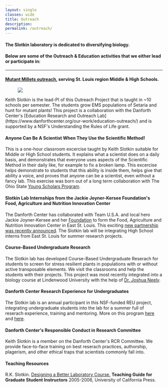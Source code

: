 ```yaml
---
layout: single
classes: wide
title: Outreach
description:
permalink: /outreach/
---
```

#### The Slotkin laboratory is dedicated to diversifying biology.
#### Below are some of the Outreach & Education activities that we either lead or participate in:
----
#### [Mutant Millets outreach](https://mutantmillets.org), serving St. Louis region Middle & High Schools.
<figure>
  <a href="https://mutantmillets.org"><img src="https://mutantmillets.files.wordpress.com/2014/01/cropped-header4.jpg"></a>
</figure>
Keith Slotkin is the lead-PI of this Outreach Project that is taught in ~10 schools per semester. The students grow EMS populations of Setaria and hunt for mutant plants! This project is a collaboration with the Danforth Center's [Education Research and Outreach Lab](https://www.danforthcenter.org/our-work/education-outreach/) and is supported by a NSF's Understanding the Rules of Life grant.   

#### Anyone Can Be A Scientist When They Use the Scientific Method! 

This is a one-hour classroom excercise taught by Keith Slotkin suitable for Middle or High School students. It explains what a scientist does on a daily basis, and demonstrates that everyone uses aspects of the Scientific Method in their daily like, for example to fix a broken lamp. This excercise helps demonstrate to students that this ability is inside them, helps give that ability a voice, and proves that anyone can be a scientist, even without a fancy lab. This exercise was born out of a long term collaboration with The Ohio State [Young Scholars Program](https://odi.osu.edu/young-scholars-program).   

#### Slotkin Lab Internships from the Jackie Joyner-Kersee Foundation's Food, Agriculture and Nutrition Innovation Center

The Danforth Center has collaborated with Team U.S.A. and local hero Jackie Joyner-Kersee and her [Foundation](https://jjkfoundation.org) to form the Food, Agriculture and Nutrition Innovation Center in East St. Louis. This exciting [new partnership was recently announced](https://www.danforthcenter.org/news/jackie-joyner-kersee-foundation-officially-launches-food-agriculture-and-nutrition-innovation-center-in-unique-public-private-partnership/). The Slotkin lab will be integrating High School interns from East St. Louis for summer research projects. 

#### Course-Based Undergraduate Research

The Slotkin lab has developed Course-Based Undergraduate Reserach for students to screen for stress resilient plants in populations with or without active transposable elements. We visit the classrooms and help the students with their projects. This project was most recently integrated into a biology course at Lindenwood University with the help of [Dr. Joshua Neely](https://www.lindenwood.edu/about/directories/faculty-staff-directory/details/jneely/).

#### Danforth Center Research Experience for Undergraduates
The Slotkin lab is an annual participant in this NSF-funded REU project, integrating undergraduate students into the lab for a summer full of reserach experience, training and mentoring. More on this program [here](https://www.danforthcenter.org/our-work/education-outreach/undergraduate-program/internship-program/) and [here](https://www.nsf.gov/awardsearch/showAward?AWD_ID=2050394&HistoricalAwards=false). 

#### Danforth Center's Responsible Conduct in Research Committee
Keith Slotkin is a member on the Danforth Center's RCR Committee. We provide face-to-face training on best reserach practices, authorship, plagerism, and other ethical traps that scientists commonly fall into. 

#### Teaching Resources

R.K. Slotkin. [Designing a Better Laboratory Course.](http://gsi.berkeley.edu/slotkinrk-2005/) **Teaching Guide for Graduate Student Instructors** 2005-2006, University of California Press.
